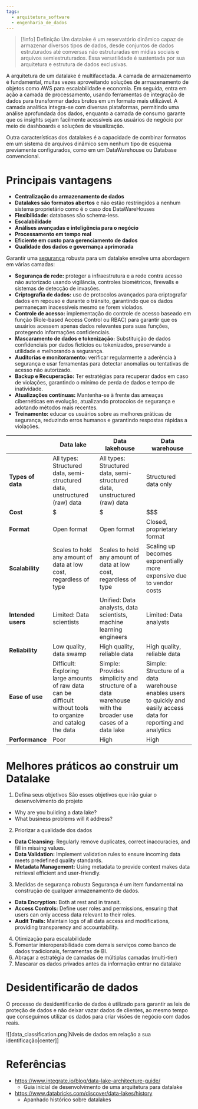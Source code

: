 ```yaml
---
tags:
  - arquitetura_software
  - engenharia_de_dados
---
```

> [!info] Definição
> Um datalake é um reservatório dinâmico capaz de armazenar diversos tipos de dados, desde conjuntos de dados estruturados até conversas não estruturadas em mídias sociais e arquivos semiestruturados. Essa versatilidade é sustentada por sua arquitetura e estrutura de dados exclusivas.

A arquitetura de um datalake é multifacetada. A camada de armazenamento é fundamental, muitas vezes aproveitando soluções de armazenamento de objetos como AWS para escalabilidade e economia. Em seguida, entra em ação a camada de processamento, usando ferramentas de integração de dados para transformar dados brutos em um formato mais utilizável. A camada analítica integra-se com diversas plataformas, permitindo uma análise aprofundada dos dados, enquanto a camada de consumo garante que os insights sejam facilmente acessíveis aos usuários de negócio por meio de dashboards e soluções de visualização.

Outra características dos datalakes é a capacidade de combinar formatos em um sistema de arquivos dinâmico sem nenhum tipo de esquema previamente configurados, como em um DataWarehouse ou Database convencional.

# Principais vantagens

- **Centralização do armazenamento de dados**
- **Datalakes são formatos abertos** e não estão restringidos a nenhum sistema proprietário como é o caso dos DataWareHouses
- **Flexibilidade**: databases são schema-less.
- **Escalabilidade**
- **Análises avançadas e inteligência para o negócio**
- **Processamento em tempo real**
- **Eficiente em custo para gerenciamento de dados**
- **Qualidade dos dados e governança aprimorada**

Garantir uma [segurança](https://www.integrate.io/glossary/what-is-big-data-security/) robusta para um datalake envolve uma abordagem em várias camadas:

- **Segurança de rede:** proteger a infraestrutura e a rede contra acesso não autorizado usando vigilância, controles biométricos, firewalls e sistemas de detecção de invasões.
- **Criptografia de dados:** uso de protocolos avançados para criptografar dados em repouso e durante o trânsito, garantindo que os dados permaneçam inacessíveis mesmo se forem violados.
- **Controle de acesso:** implementação do controle de acesso baseado em função (Role-based Access Control ou RBAC) para garantir que os usuários acessem apenas dados relevantes para suas funções, protegendo informações confidenciais.
- **Mascaramento de dados e tokenização:** Substituição de dados confidenciais por dados fictícios ou tokenizados, preservando a utilidade e melhorando a segurança.
- **Auditorias e monitoramento:** verificar regularmente a aderência à segurança e usar ferramentas para detectar anomalias ou tentativas de acesso não autorizado.
- **Backup e Recuperação:** Ter estratégias para recuperar dados em caso de violações, garantindo o mínimo de perda de dados e tempo de inatividade.
- **Atualizações contínuas:** Mantenha-se à frente das ameaças cibernéticas em evolução, atualizando protocolos de segurança e adotando métodos mais recentes.
- **Treinamento:** educar os usuários sobre as melhores práticas de segurança, reduzindo erros humanos e garantindo respostas rápidas a violações.

|  | Data lake | Data lakehouse | Data warehouse |
| ---- | ---- | ---- | ---- |
| **Types of data** | All types: Structured data, semi-structured data, unstructured (raw) data | All types: Structured data, semi-structured data, unstructured (raw) data | Structured data only |
| **Cost** | $ | $ | $$$ |
| **Format** | Open format | Open format | Closed, proprietary format |
| **Scalability** | Scales to hold any amount of data at low cost, regardless of type | Scales to hold any amount of data at low cost, regardless of type | Scaling up becomes exponentially more expensive due to vendor costs |
| **Intended users** | Limited: Data scientists | Unified: Data analysts, data scientists, machine learning engineers | Limited: Data analysts |
| **Reliability** | Low quality, data swamp | High quality, reliable data | High quality, reliable data |
| **Ease of use** | Difficult: Exploring large amounts of raw data can be difficult without tools to organize and catalog the data | Simple: Provides simplicity and structure of a data warehouse with the broader use cases of a data lake | Simple: Structure of a data warehouse enables users to quickly and easily access data for reporting and analytics |
| **Performance** | Poor | High | High |
# Melhores práticos ao construir um Datalake

1. Defina seus objetivos
São esses objetivos que irão guiar o desenvolvimento do projeto

- Why are you building a data lake? 
- What business problems will it address?
 
2. Priorizar a qualidade dos dados

- **Data Cleansing:** Regularly remove duplicates, correct inaccuracies, and fill in missing values.
- **Data Validation:** Implement validation rules to ensure incoming data meets predefined quality standards.
- **Metadata Management:** Using metadata to provide context makes data retrieval efficient and user-friendly.

3. Medidas de segurança robusta
Segurança é um item fundamental na construção de qualquer armazenamento de dados.

 - **Data Encryption:** Both at rest and in transit.
- **Access Controls:** Define user roles and permissions, ensuring that users can only access data relevant to their roles.
- **Audit Trails:** Maintain logs of all data access and modifications, providing transparency and accountability.

4. Otimização para escalabilidade
5. Fomentar interoperabilidade com demais serviços como banco de dados tradicionais, ferramentas de BI.
6. Abraçar a estratégia de camadas de múltiplas camadas (multi-tier)
7. Mascarar os dados privados antes da informação entrar no datalake

# Desidentificarão de dados
O processo de desidentificarão de dados é utilizado para garantir as leis de proteção de dados e não deixar vazar dados de clientes, ao mesmo tempo que conseguimos utilizar os dados para criar visões de negócio com dados reais.

![[data_classification.png|Níveis de dados em relação a sua identificação|center]]


# Referências

- https://www.integrate.io/blog/data-lake-architecture-guide/
	- Guia inicial de desenvolvimento de uma arquitetura para datalake
- https://www.databricks.com/discover/data-lakes/history
	- Apanhado histórico sobre datalakes